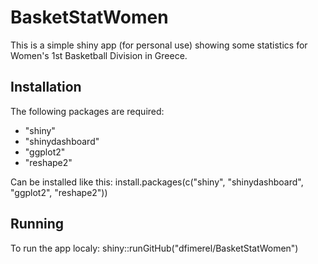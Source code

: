 # BasketStatWomen

This is a simple shiny app (for personal use) showing some statistics for Women's 1st Basketball Division in Greece.

## Installation

The following packages are required:
* "shiny"
* "shinydashboard"
* "ggplot2"
* "reshape2"

Can be installed like this: install.packages(c("shiny", "shinydashboard", "ggplot2", "reshape2"))


## Running
To run the app localy: shiny::runGitHub("dfimerel/BasketStatWomen")
